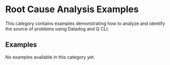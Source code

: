 # Root Cause Analysis Examples

This category contains examples demonstrating how to analyze and identify the source of problems using Datadog and Q CLI.

## Examples

<!-- This section will be automatically populated by the index generation script -->

No examples available in this category yet.